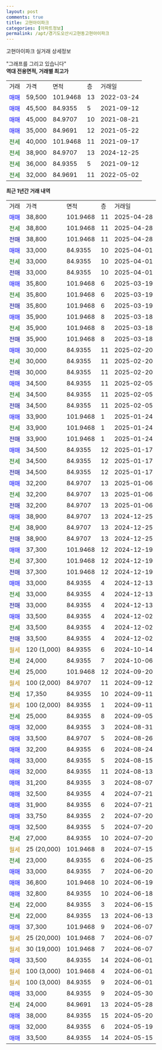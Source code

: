 ```yaml
---
layout: post
comments: true
title: 고현아이파크
categories: [아파트정보]
permalink: /apt/경기도오산시고현동고현아이파크
---
```


고현아이파크 실거래 상세정보

<script type="text/javascript">
  google.charts.load('current', {'packages':['line', 'corechart']});
  google.charts.setOnLoadCallback(drawChart);

  function drawChart() {
    var data = new google.visualization.DataTable();
    data.addColumn('date', '거래일');
    data.addColumn('number', "매매");
    data.addColumn('number', "전세");
    data.addColumn('number', "전매");

    data.addRows([[new Date(Date.parse("2025-04-28")), 38800, null, null], [new Date(Date.parse("2025-04-28")), null, 38800, null], [new Date(Date.parse("2025-04-28")), null, null, 38800], [new Date(Date.parse("2025-04-01")), 33000, null, null], [new Date(Date.parse("2025-04-01")), null, 33000, null], [new Date(Date.parse("2025-04-01")), null, null, 33000], [new Date(Date.parse("2025-03-19")), 35800, null, null], [new Date(Date.parse("2025-03-19")), null, 35800, null], [new Date(Date.parse("2025-03-19")), null, null, 35800], [new Date(Date.parse("2025-03-18")), 35900, null, null], [new Date(Date.parse("2025-03-18")), null, 35900, null], [new Date(Date.parse("2025-03-18")), null, null, 35900], [new Date(Date.parse("2025-02-20")), 30000, null, null], [new Date(Date.parse("2025-02-20")), null, 30000, null], [new Date(Date.parse("2025-02-20")), null, null, 30000], [new Date(Date.parse("2025-02-05")), 34500, null, null], [new Date(Date.parse("2025-02-05")), null, 34500, null], [new Date(Date.parse("2025-02-05")), null, null, 34500], [new Date(Date.parse("2025-01-24")), 33900, null, null], [new Date(Date.parse("2025-01-24")), null, 33900, null], [new Date(Date.parse("2025-01-24")), null, null, 33900], [new Date(Date.parse("2025-01-17")), 34500, null, null], [new Date(Date.parse("2025-01-17")), null, 34500, null], [new Date(Date.parse("2025-01-17")), null, null, 34500], [new Date(Date.parse("2025-01-06")), 32200, null, null], [new Date(Date.parse("2025-01-06")), null, 32200, null], [new Date(Date.parse("2025-01-06")), null, null, 32200], [new Date(Date.parse("2024-12-25")), 38900, null, null], [new Date(Date.parse("2024-12-25")), null, 38900, null], [new Date(Date.parse("2024-12-25")), null, null, 38900], [new Date(Date.parse("2024-12-19")), 37300, null, null], [new Date(Date.parse("2024-12-19")), null, 37300, null], [new Date(Date.parse("2024-12-19")), null, null, 37300], [new Date(Date.parse("2024-12-13")), 33000, null, null], [new Date(Date.parse("2024-12-13")), null, 33000, null], [new Date(Date.parse("2024-12-13")), null, null, 33000], [new Date(Date.parse("2024-12-02")), 33500, null, null], [new Date(Date.parse("2024-12-02")), null, 33500, null], [new Date(Date.parse("2024-12-02")), null, null, 33500], [new Date(Date.parse("2024-10-14")), null, null, null], [new Date(Date.parse("2024-10-06")), null, 24000, null], [new Date(Date.parse("2024-09-20")), null, 25000, null], [new Date(Date.parse("2024-09-12")), null, null, null], [new Date(Date.parse("2024-09-11")), null, 17350, null], [new Date(Date.parse("2024-09-11")), null, null, null], [new Date(Date.parse("2024-09-05")), null, 25000, null], [new Date(Date.parse("2024-08-31")), 32000, null, null], [new Date(Date.parse("2024-08-26")), 33500, null, null], [new Date(Date.parse("2024-08-24")), 32200, null, null], [new Date(Date.parse("2024-08-15")), 33000, null, null], [new Date(Date.parse("2024-08-13")), 32000, null, null], [new Date(Date.parse("2024-08-07")), 31200, null, null], [new Date(Date.parse("2024-07-21")), 32500, null, null], [new Date(Date.parse("2024-07-21")), 31900, null, null], [new Date(Date.parse("2024-07-20")), 33750, null, null], [new Date(Date.parse("2024-07-20")), 32500, null, null], [new Date(Date.parse("2024-07-20")), null, 27000, null], [new Date(Date.parse("2024-07-15")), null, null, null], [new Date(Date.parse("2024-06-25")), null, 23000, null], [new Date(Date.parse("2024-06-20")), 33000, null, null], [new Date(Date.parse("2024-06-19")), 36800, null, null], [new Date(Date.parse("2024-06-18")), 32800, null, null], [new Date(Date.parse("2024-06-15")), null, 22000, null], [new Date(Date.parse("2024-06-13")), null, 22000, null], [new Date(Date.parse("2024-06-07")), 37300, null, null], [new Date(Date.parse("2024-06-07")), null, null, null], [new Date(Date.parse("2024-06-07")), null, null, null], [new Date(Date.parse("2024-06-01")), 33500, null, null], [new Date(Date.parse("2024-06-01")), null, null, null], [new Date(Date.parse("2024-06-01")), null, null, null], [new Date(Date.parse("2024-05-30")), 33000, null, null], [new Date(Date.parse("2024-05-28")), null, 24000, null], [new Date(Date.parse("2024-05-20")), 38000, null, null], [new Date(Date.parse("2024-05-19")), 32000, null, null], [new Date(Date.parse("2024-05-15")), 33500, null, null]]);

    var options = {
      hAxis: {
        format: 'yyyy/MM/dd'
      },    
      lineWidth: 0,
      pointsVisible: true,    
      title: '최근 1년간 유형별 실거래가 분포',
      legend: { position: 'bottom' }
    };

    var formatter = new google.visualization.NumberFormat({pattern:'###,###'} );
    formatter.format(data, 1);
    formatter.format(data, 2);
    
    setTimeout(function() {
        var chart = new google.visualization.LineChart(document.getElementById('columnchart_material'));
        chart.draw(data, (options));
        document.getElementById('loading').style.display = 'none';
    }, 200);
  }
</script>


<div id="loading" style="z-index:20; display: block; margin-left: 0px">"그래프를 그리고 있습니다"</div>
<div id="columnchart_material" style="width: 95%; margin-left: 0px; display: block"></div>
<!-- contents start -->
<b>역대 전용면적, 거래별 최고가</b>
<table class="sortable">
    <tr>
      <td>거래</td>
      <td>가격</td>
      <td>면적</td>
      <td>층</td>
      <td>거래일</td>
    </tr>
        <tr>
          <td><a style="color: blue">매매</a></td>
          <td>59,500</td>
          <td>101.9468</td>
          <td>13</td>
          <td>2022-03-24</td>
        </tr>            <tr>
          <td><a style="color: blue">매매</a></td>
          <td>45,500</td>
          <td>84.9355</td>
          <td>5</td>
          <td>2021-09-12</td>
        </tr>            <tr>
          <td><a style="color: blue">매매</a></td>
          <td>45,000</td>
          <td>84.9707</td>
          <td>10</td>
          <td>2021-08-21</td>
        </tr>            <tr>
          <td><a style="color: blue">매매</a></td>
          <td>35,000</td>
          <td>84.9691</td>
          <td>12</td>
          <td>2021-05-22</td>
        </tr>        
        <tr>
              <td><a style="color: darkgreen">전세</a></td>
              <td>40,000</td>
              <td>101.9468</td>
              <td>11</td>
              <td>2021-09-17</td>
            </tr>            <tr>
              <td><a style="color: darkgreen">전세</a></td>
              <td>38,900</td>
              <td>84.9707</td>
              <td>13</td>
              <td>2024-12-25</td>
            </tr>            <tr>
              <td><a style="color: darkgreen">전세</a></td>
              <td>36,000</td>
              <td>84.9355</td>
              <td>5</td>
              <td>2021-09-12</td>
            </tr>            <tr>
              <td><a style="color: darkgreen">전세</a></td>
              <td>32,000</td>
              <td>84.9691</td>
              <td>11</td>
              <td>2022-05-02</td>
            </tr>        
    
</table>

<b>최근 1년간 거래 내역</b>

<table class="sortable">
    <tr>
      <td>거래</td>
      <td>가격</td>
      <td>면적</td>
      <td>층</td>
      <td>거래일</td>
    </tr>
    <tr>
      <td><a style="color: blue">매매</a></td>
      <td>38,800</td>
      <td>101.9468</td>
      <td>11</td>
      <td>2025-04-28</td>
    </tr>          <tr>
      <td><a style="color: darkgreen">전세</a></td>
      <td>38,800</td>
      <td>101.9468</td>
      <td>11</td>
      <td>2025-04-28</td>
    </tr>          <tr>
      <td><a style="color: darkblue">전매</a></td>
      <td>38,800</td>
      <td>101.9468</td>
      <td>11</td>
      <td>2025-04-28</td>
    </tr>          <tr>
      <td><a style="color: blue">매매</a></td>
      <td>33,000</td>
      <td>84.9355</td>
      <td>10</td>
      <td>2025-04-01</td>
    </tr>          <tr>
      <td><a style="color: darkgreen">전세</a></td>
      <td>33,000</td>
      <td>84.9355</td>
      <td>10</td>
      <td>2025-04-01</td>
    </tr>          <tr>
      <td><a style="color: darkblue">전매</a></td>
      <td>33,000</td>
      <td>84.9355</td>
      <td>10</td>
      <td>2025-04-01</td>
    </tr>          <tr>
      <td><a style="color: blue">매매</a></td>
      <td>35,800</td>
      <td>101.9468</td>
      <td>6</td>
      <td>2025-03-19</td>
    </tr>          <tr>
      <td><a style="color: darkgreen">전세</a></td>
      <td>35,800</td>
      <td>101.9468</td>
      <td>6</td>
      <td>2025-03-19</td>
    </tr>          <tr>
      <td><a style="color: darkblue">전매</a></td>
      <td>35,800</td>
      <td>101.9468</td>
      <td>6</td>
      <td>2025-03-19</td>
    </tr>          <tr>
      <td><a style="color: blue">매매</a></td>
      <td>35,900</td>
      <td>101.9468</td>
      <td>8</td>
      <td>2025-03-18</td>
    </tr>          <tr>
      <td><a style="color: darkgreen">전세</a></td>
      <td>35,900</td>
      <td>101.9468</td>
      <td>8</td>
      <td>2025-03-18</td>
    </tr>          <tr>
      <td><a style="color: darkblue">전매</a></td>
      <td>35,900</td>
      <td>101.9468</td>
      <td>8</td>
      <td>2025-03-18</td>
    </tr>          <tr>
      <td><a style="color: blue">매매</a></td>
      <td>30,000</td>
      <td>84.9355</td>
      <td>11</td>
      <td>2025-02-20</td>
    </tr>          <tr>
      <td><a style="color: darkgreen">전세</a></td>
      <td>30,000</td>
      <td>84.9355</td>
      <td>11</td>
      <td>2025-02-20</td>
    </tr>          <tr>
      <td><a style="color: darkblue">전매</a></td>
      <td>30,000</td>
      <td>84.9355</td>
      <td>11</td>
      <td>2025-02-20</td>
    </tr>          <tr>
      <td><a style="color: blue">매매</a></td>
      <td>34,500</td>
      <td>84.9355</td>
      <td>11</td>
      <td>2025-02-05</td>
    </tr>          <tr>
      <td><a style="color: darkgreen">전세</a></td>
      <td>34,500</td>
      <td>84.9355</td>
      <td>11</td>
      <td>2025-02-05</td>
    </tr>          <tr>
      <td><a style="color: darkblue">전매</a></td>
      <td>34,500</td>
      <td>84.9355</td>
      <td>11</td>
      <td>2025-02-05</td>
    </tr>          <tr>
      <td><a style="color: blue">매매</a></td>
      <td>33,900</td>
      <td>101.9468</td>
      <td>1</td>
      <td>2025-01-24</td>
    </tr>          <tr>
      <td><a style="color: darkgreen">전세</a></td>
      <td>33,900</td>
      <td>101.9468</td>
      <td>1</td>
      <td>2025-01-24</td>
    </tr>          <tr>
      <td><a style="color: darkblue">전매</a></td>
      <td>33,900</td>
      <td>101.9468</td>
      <td>1</td>
      <td>2025-01-24</td>
    </tr>          <tr>
      <td><a style="color: blue">매매</a></td>
      <td>34,500</td>
      <td>84.9355</td>
      <td>12</td>
      <td>2025-01-17</td>
    </tr>          <tr>
      <td><a style="color: darkgreen">전세</a></td>
      <td>34,500</td>
      <td>84.9355</td>
      <td>12</td>
      <td>2025-01-17</td>
    </tr>          <tr>
      <td><a style="color: darkblue">전매</a></td>
      <td>34,500</td>
      <td>84.9355</td>
      <td>12</td>
      <td>2025-01-17</td>
    </tr>          <tr>
      <td><a style="color: blue">매매</a></td>
      <td>32,200</td>
      <td>84.9707</td>
      <td>13</td>
      <td>2025-01-06</td>
    </tr>          <tr>
      <td><a style="color: darkgreen">전세</a></td>
      <td>32,200</td>
      <td>84.9707</td>
      <td>13</td>
      <td>2025-01-06</td>
    </tr>          <tr>
      <td><a style="color: darkblue">전매</a></td>
      <td>32,200</td>
      <td>84.9707</td>
      <td>13</td>
      <td>2025-01-06</td>
    </tr>          <tr>
      <td><a style="color: blue">매매</a></td>
      <td>38,900</td>
      <td>84.9707</td>
      <td>13</td>
      <td>2024-12-25</td>
    </tr>          <tr>
      <td><a style="color: darkgreen">전세</a></td>
      <td>38,900</td>
      <td>84.9707</td>
      <td>13</td>
      <td>2024-12-25</td>
    </tr>          <tr>
      <td><a style="color: darkblue">전매</a></td>
      <td>38,900</td>
      <td>84.9707</td>
      <td>13</td>
      <td>2024-12-25</td>
    </tr>          <tr>
      <td><a style="color: blue">매매</a></td>
      <td>37,300</td>
      <td>101.9468</td>
      <td>12</td>
      <td>2024-12-19</td>
    </tr>          <tr>
      <td><a style="color: darkgreen">전세</a></td>
      <td>37,300</td>
      <td>101.9468</td>
      <td>12</td>
      <td>2024-12-19</td>
    </tr>          <tr>
      <td><a style="color: darkblue">전매</a></td>
      <td>37,300</td>
      <td>101.9468</td>
      <td>12</td>
      <td>2024-12-19</td>
    </tr>          <tr>
      <td><a style="color: blue">매매</a></td>
      <td>33,000</td>
      <td>84.9355</td>
      <td>4</td>
      <td>2024-12-13</td>
    </tr>          <tr>
      <td><a style="color: darkgreen">전세</a></td>
      <td>33,000</td>
      <td>84.9355</td>
      <td>4</td>
      <td>2024-12-13</td>
    </tr>          <tr>
      <td><a style="color: darkblue">전매</a></td>
      <td>33,000</td>
      <td>84.9355</td>
      <td>4</td>
      <td>2024-12-13</td>
    </tr>          <tr>
      <td><a style="color: blue">매매</a></td>
      <td>33,500</td>
      <td>84.9355</td>
      <td>4</td>
      <td>2024-12-02</td>
    </tr>          <tr>
      <td><a style="color: darkgreen">전세</a></td>
      <td>33,500</td>
      <td>84.9355</td>
      <td>4</td>
      <td>2024-12-02</td>
    </tr>          <tr>
      <td><a style="color: darkblue">전매</a></td>
      <td>33,500</td>
      <td>84.9355</td>
      <td>4</td>
      <td>2024-12-02</td>
    </tr>          <tr>
      <td><a style="color: darkgoldenrod">월세</a></td>
      <td>120 (1,000)</td>
      <td>84.9355</td>
      <td>6</td>
      <td>2024-10-14</td>
    </tr>          <tr>
      <td><a style="color: darkgreen">전세</a></td>
      <td>24,000</td>
      <td>84.9355</td>
      <td>7</td>
      <td>2024-10-06</td>
    </tr>          <tr>
      <td><a style="color: darkgreen">전세</a></td>
      <td>25,000</td>
      <td>101.9468</td>
      <td>12</td>
      <td>2024-09-20</td>
    </tr>          <tr>
      <td><a style="color: darkgoldenrod">월세</a></td>
      <td>100 (2,000)</td>
      <td>84.9707</td>
      <td>11</td>
      <td>2024-09-12</td>
    </tr>          <tr>
      <td><a style="color: darkgreen">전세</a></td>
      <td>17,350</td>
      <td>84.9355</td>
      <td>10</td>
      <td>2024-09-11</td>
    </tr>          <tr>
      <td><a style="color: darkgoldenrod">월세</a></td>
      <td>100 (2,000)</td>
      <td>84.9355</td>
      <td>1</td>
      <td>2024-09-11</td>
    </tr>          <tr>
      <td><a style="color: darkgreen">전세</a></td>
      <td>25,000</td>
      <td>84.9355</td>
      <td>8</td>
      <td>2024-09-05</td>
    </tr>          <tr>
      <td><a style="color: blue">매매</a></td>
      <td>32,000</td>
      <td>84.9355</td>
      <td>3</td>
      <td>2024-08-31</td>
    </tr>          <tr>
      <td><a style="color: blue">매매</a></td>
      <td>33,500</td>
      <td>84.9707</td>
      <td>5</td>
      <td>2024-08-26</td>
    </tr>          <tr>
      <td><a style="color: blue">매매</a></td>
      <td>32,200</td>
      <td>84.9355</td>
      <td>6</td>
      <td>2024-08-24</td>
    </tr>          <tr>
      <td><a style="color: blue">매매</a></td>
      <td>33,000</td>
      <td>84.9355</td>
      <td>5</td>
      <td>2024-08-15</td>
    </tr>          <tr>
      <td><a style="color: blue">매매</a></td>
      <td>32,000</td>
      <td>84.9355</td>
      <td>11</td>
      <td>2024-08-13</td>
    </tr>          <tr>
      <td><a style="color: blue">매매</a></td>
      <td>31,200</td>
      <td>84.9355</td>
      <td>3</td>
      <td>2024-08-07</td>
    </tr>          <tr>
      <td><a style="color: blue">매매</a></td>
      <td>32,500</td>
      <td>84.9355</td>
      <td>4</td>
      <td>2024-07-21</td>
    </tr>          <tr>
      <td><a style="color: blue">매매</a></td>
      <td>31,900</td>
      <td>84.9355</td>
      <td>6</td>
      <td>2024-07-21</td>
    </tr>          <tr>
      <td><a style="color: blue">매매</a></td>
      <td>33,750</td>
      <td>84.9355</td>
      <td>2</td>
      <td>2024-07-20</td>
    </tr>          <tr>
      <td><a style="color: blue">매매</a></td>
      <td>32,500</td>
      <td>84.9355</td>
      <td>5</td>
      <td>2024-07-20</td>
    </tr>          <tr>
      <td><a style="color: darkgreen">전세</a></td>
      <td>27,000</td>
      <td>84.9355</td>
      <td>10</td>
      <td>2024-07-20</td>
    </tr>          <tr>
      <td><a style="color: darkgoldenrod">월세</a></td>
      <td>25 (20,000)</td>
      <td>101.9468</td>
      <td>8</td>
      <td>2024-07-15</td>
    </tr>          <tr>
      <td><a style="color: darkgreen">전세</a></td>
      <td>23,000</td>
      <td>84.9355</td>
      <td>6</td>
      <td>2024-06-25</td>
    </tr>          <tr>
      <td><a style="color: blue">매매</a></td>
      <td>33,000</td>
      <td>84.9355</td>
      <td>7</td>
      <td>2024-06-20</td>
    </tr>          <tr>
      <td><a style="color: blue">매매</a></td>
      <td>36,800</td>
      <td>101.9468</td>
      <td>10</td>
      <td>2024-06-19</td>
    </tr>          <tr>
      <td><a style="color: blue">매매</a></td>
      <td>32,800</td>
      <td>84.9355</td>
      <td>10</td>
      <td>2024-06-18</td>
    </tr>          <tr>
      <td><a style="color: darkgreen">전세</a></td>
      <td>22,000</td>
      <td>84.9355</td>
      <td>3</td>
      <td>2024-06-15</td>
    </tr>          <tr>
      <td><a style="color: darkgreen">전세</a></td>
      <td>22,000</td>
      <td>84.9355</td>
      <td>13</td>
      <td>2024-06-13</td>
    </tr>          <tr>
      <td><a style="color: blue">매매</a></td>
      <td>37,300</td>
      <td>101.9468</td>
      <td>9</td>
      <td>2024-06-07</td>
    </tr>          <tr>
      <td><a style="color: darkgoldenrod">월세</a></td>
      <td>25 (20,000)</td>
      <td>101.9468</td>
      <td>7</td>
      <td>2024-06-07</td>
    </tr>          <tr>
      <td><a style="color: darkgoldenrod">월세</a></td>
      <td>30 (19,000)</td>
      <td>101.9468</td>
      <td>7</td>
      <td>2024-06-07</td>
    </tr>          <tr>
      <td><a style="color: blue">매매</a></td>
      <td>33,500</td>
      <td>84.9355</td>
      <td>14</td>
      <td>2024-06-01</td>
    </tr>          <tr>
      <td><a style="color: darkgoldenrod">월세</a></td>
      <td>100 (3,000)</td>
      <td>101.9468</td>
      <td>4</td>
      <td>2024-06-01</td>
    </tr>          <tr>
      <td><a style="color: darkgoldenrod">월세</a></td>
      <td>100 (3,000)</td>
      <td>84.9355</td>
      <td>9</td>
      <td>2024-06-01</td>
    </tr>          <tr>
      <td><a style="color: blue">매매</a></td>
      <td>33,000</td>
      <td>84.9355</td>
      <td>9</td>
      <td>2024-05-30</td>
    </tr>          <tr>
      <td><a style="color: darkgreen">전세</a></td>
      <td>24,000</td>
      <td>84.9691</td>
      <td>13</td>
      <td>2024-05-28</td>
    </tr>          <tr>
      <td><a style="color: blue">매매</a></td>
      <td>38,000</td>
      <td>84.9355</td>
      <td>15</td>
      <td>2024-05-20</td>
    </tr>          <tr>
      <td><a style="color: blue">매매</a></td>
      <td>32,000</td>
      <td>84.9355</td>
      <td>6</td>
      <td>2024-05-19</td>
    </tr>          <tr>
      <td><a style="color: blue">매매</a></td>
      <td>33,500</td>
      <td>84.9355</td>
      <td>14</td>
      <td>2024-05-15</td>
    </tr>      </table>
<!-- contents end -->    

